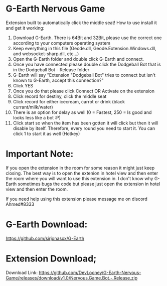# G-Earth Nervous Game
Extension built to automatically click the middle seat! How to use install it and get it working:

1. Download G-Earth. There is 64Bit and 32Bit, please use the correct one according to your computers operating system
2. Keep everything in this file (Geode.dll, Geode.Extension.Windows.dll, and websocket-sharp.dll, etc...)
3. Open the G-Earth folder and double click G-Earth and connect.
4. Once you have connected please double click the Dodgeball Bot that is in the Dodgeball Bot - Release folder
5. G-Earth will say "Extension "Dodgeball Bot" tries to connect but isn't known to G-Earth, accept this connection?"
6. Click YES
7. Once you do that please click Connect OR Activate on the extension
8. Click record for destiny, click the middle seat
9. Click record for either icecream, carrot or drink (black currant/milk/water)
11. There is an option for delay as well (0 = Fastest, 250 = Is good and looks less like a bot :P)
12. Click start so when the item has been gotten it will click but then it will disable by itself. Therefore, every round you need to start it. You can click 1 to start it as well (Hotkey)

# Important Note:

If you open the extension in the room for some reason it might just keep closing. The best way is to open the extenion in hotel view and then enter the room where you will want to use this extension in. I don't know why G-Earth sometimes bugs the code but please just open the extension in hotel view and then enter the room.

If you need help using this extension please message me on discord Ahmed#8333

# G-Earth Download:

https://github.com/sirjonasxx/G-Earth

# Extension Download;

Download Link: https://github.com/DevLooney/G-Earth-Nervous-Game/releases/download/v1.0/Nervous.Game.Bot.-.Release.zip

